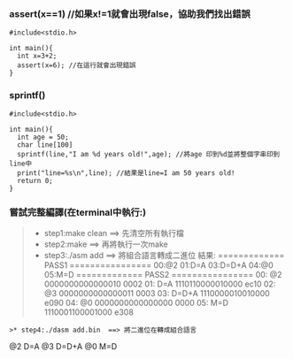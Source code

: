 ### assert(x==1) //如果x!=1就會出現false，協助我們找出錯誤

```
#include<stdio.h>

int main(){
  int x=3+2;
  assert(x=6); //在這行就會出現錯誤
}
```
### sprintf()
```
#include<stdio.h>

int main(){
  int age = 50;
  char line[100]
  sprintf(line,"I am %d years old!",age); //將age 印到%d並將整個字串印到line中
  print("line=%s\n",line); //結果是line=I am 50 years old!
  return 0;
}
```
### 嘗試完整編譯(在terminal中執行:)
>* step1:make clean ==> 先清空所有執行檔
>* step2:make ==> 再將執行一次make
>* step3:./asm add  ==> 將組合語言轉成二進位
結果:
============= PASS1 ================
00:@2
01:D=A
03:D=D+A
04:@0
05:M=D
============= PASS2 ================
00: @2                   0000000000000010 0002
01: D=A                  1110110000010000 ec10
02: @3                   0000000000000011 0003
03: D=D+A                1110000010010000 e090
04: @0                   0000000000000000 0000
05: M=D                  1110001100001000 e308
```
>* step4:./dasm add.bin  ==> 將二進位在轉成組合語言
```
@2
D=A
@3
D=D+A
@0
M=D
```
